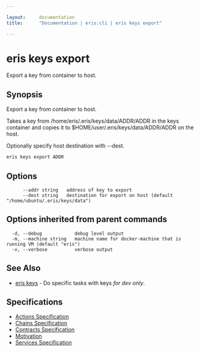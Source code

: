 ```yaml
---

layout:     documentation
title:      "Documentation | eris:cli | eris keys export"

---
```


# eris keys export

Export a key from container to host.

## Synopsis

Export a key from container to host.

Takes a key from /home/eris/.eris/keys/data/ADDR/ADDR in the keys container
and copies it to $HOME/user/.eris/keys/data/ADDR/ADDR on the host.

Optionally specify host destination with --dest.

```bash
eris keys export ADDR
```

## Options

```
      --addr string   address of key to export
      --dest string   destination for export on host (default "/home/ubuntu/.eris/keys/data")
```

## Options inherited from parent commands

```
  -d, --debug            debug level output
  -m, --machine string   machine name for docker-machine that is running VM (default "eris")
  -v, --verbose          verbose output
```

## See Also

* [eris keys](https://docs.erisindustries.com/documentation/eris-cli/0.11.3/eris_keys/)	 - Do specific tasks with keys *for dev only*.

## Specifications

* [Actions Specification](https://docs.erisindustries.com/documentation/eris-cli/0.11.3/actions_specification/)
* [Chains Specification](https://docs.erisindustries.com/documentation/eris-cli/0.11.3/chains_specification/)
* [Contracts Specification](https://docs.erisindustries.com/documentation/eris-cli/0.11.3/contracts_specification/)
* [Motivation](https://docs.erisindustries.com/documentation/eris-cli/0.11.3/motivation/)
* [Services Specification](https://docs.erisindustries.com/documentation/eris-cli/0.11.3/services_specification/)

